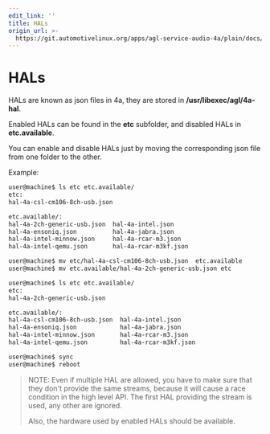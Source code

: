 ```yaml
---
edit_link: ''
title: HALs
origin_url: >-
  https://git.automotivelinux.org/apps/agl-service-audio-4a/plain/docs/high-level-api/TipsAndTricks/HALs.md?h=guppy
---
```


<!-- WARNING: This file is generated by fetch_docs.js using /home/boron/Documents/AGL/docs-webtemplate/site/_data/tocs/apis_services/guppy/agl-service-audio-4a-developer-guides-api-services-book.yml -->

# HALs

HALs are known as json files in 4a, they are stored in
**/usr/libexec/agl/4a-hal**.

Enabled HALs can be found in the **etc** subfolder, and disabled HALs in
**etc.available**.

You can enable and disable HALs just by moving the corresponding json file from
one folder to the other.

Example:

```bash
user@machine$ ls etc etc.available/
etc:
hal-4a-csl-cm106-8ch-usb.json

etc.available/:
hal-4a-2ch-generic-usb.json  hal-4a-intel.json
hal-4a-ensoniq.json          hal-4a-jabra.json
hal-4a-intel-minnow.json     hal-4a-rcar-m3.json
hal-4a-intel-qemu.json       hal-4a-rcar-m3kf.json

user@machine$ mv etc/hal-4a-csl-cm106-8ch-usb.json  etc.available
user@machine$ mv etc.available/hal-4a-2ch-generic-usb.json etc

user@machine$ ls etc etc.available/
etc:
hal-4a-2ch-generic-usb.json

etc.available/:
hal-4a-csl-cm106-8ch-usb.json  hal-4a-intel.json
hal-4a-ensoniq.json            hal-4a-jabra.json
hal-4a-intel-minnow.json       hal-4a-rcar-m3.json
hal-4a-intel-qemu.json         hal-4a-rcar-m3kf.json

user@machine$ sync
user@machine$ reboot
```

>NOTE: Even if multiple HAL are allowed, you have to make sure that they don't
>provide the same streams, because it will cause a race condition in the high
>level API. The first HAL providing the stream is used, any other are ignored.
>
>Also, the hardware used by enabled HALs should be available.
